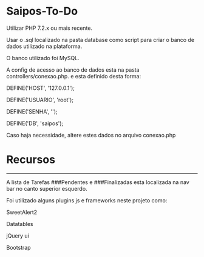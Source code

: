 # Saipos-To-Do


Utilizar PHP 7.2.x ou mais recente.

Usar o .sql localizado na pasta database como script para criar o banco de dados utilizado na plataforma.

O banco utilizado foi MySQL.

A config de acesso ao banco de dados esta na pasta controllers/conexao.php.
e esta definido desta forma:

DEFINE('HOST', '127.0.0.1');

DEFINE('USUARIO', 'root');

DEFINE('SENHA', '');

DEFINE('DB', 'saipos');

Caso haja necessidade, altere estes dados no arquivo conexao.php

# Recursos
-----------------------------------------------------------------------------------------
  
A lista de Tarefas ###Pendentes e ###Finalizadas esta localizada na nav bar no canto superior esquerdo.

Foi utilizado alguns plugins js e frameworks neste projeto como:

SweetAlert2

Datatables

jQuery ui

Bootstrap
